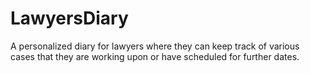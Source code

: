 # LawyersDiary
A personalized diary for lawyers where they can keep track of various cases that they are working upon or have scheduled for further dates.
